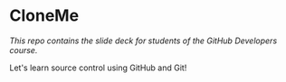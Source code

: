 # CloneMe

_This repo contains the slide deck for students of the GitHub Developers course._

Let's learn source control using GitHub and Git!

